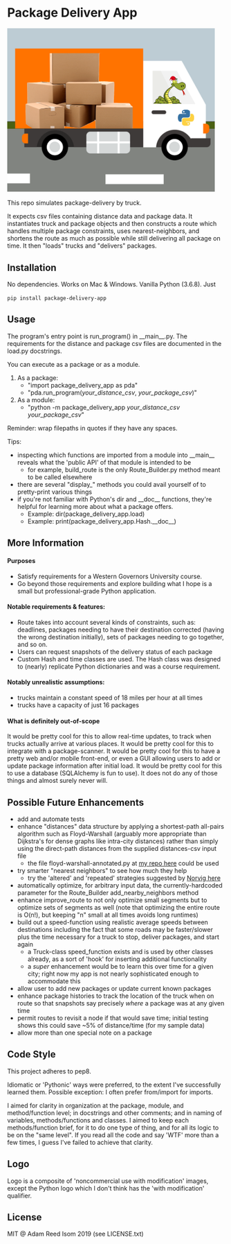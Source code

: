 # Package Delivery App
<img src="package_delivery_app/project_logo.png" alt="app logo" width="480">

This repo simulates package-delivery by truck. 

It expects csv files containing distance data and package data. It instantiates truck and package objects and then constructs a route which handles multiple package constraints, uses nearest-neighbors, and shortens the route as much as possible while still delivering all package on time. It then "loads" trucks and "delivers" packages.

## Installation
No dependencies. Works on Mac & Windows. Vanilla Python (3.6.8). Just

`pip install package-delivery-app`

## Usage
The program's entry point is run_program() in \_\_main\_\_.py. The requirements for the distance and package csv files are documented in the load.py docstrings.

You can execute as a package or as a module. 
1. As a package:
   - "import package_delivery_app as pda"
   - "pda.run_program(_your_distance_csv_, _your_package_csv_)"
2. As a module: 
   - "python -m package_delivery_app _your_distance_csv_ _your_package_csv_"

Reminder: wrap filepaths in quotes if they have any spaces.

Tips: 
 - inspecting which functions are imported from a module into \_\_main\_\_ reveals what the 'public API' of that module is intended to be 
    - for example, build_route is the only Route_Builder.py method meant to be called elsewhere
  - there are several "display_" methods you could avail yourself of to pretty-print various things
  - if you're not familiar with Python's dir and \_\_doc\_\_ functions, they're helpful for learning more about what a package offers. 
    - Example: dir(package_delivery_app.load)
    - Example: print(package_delivery_app.Hash.\_\_doc\_\_)

## More Information
#### Purposes
 - Satisfy requirements for a Western Governors University course.
 - Go beyond those requirements and explore building what I hope is a small but professional-grade Python application.

#### Notable requirements & features:
- Route takes into account several kinds of constraints, such as: deadlines, packages needing to have their destination corrected (having the wrong destination initially), sets of packages needing to go together, and so on.
- Users can request snapshots of the delivery status of each package
- Custom Hash and time classes are used. The Hash class was designed to (nearly) replicate Python dictionaries and was a course requirement.

#### Notably unrealistic assumptions:
- trucks maintain a constant speed of 18 miles per hour at all times
- trucks have a capacity of just 16 packages

#### What is definitely out-of-scope
It would be pretty cool for this to allow real-time updates, to track when trucks actually arrive at various places. It would be pretty cool for this to integrate with a package-scanner. It would be pretty cool for this to have a pretty web and/or mobile front-end, or even a GUI allowing users to add or update package information after initial load. It would be pretty cool for this to use a database (SQLAlchemy is fun to use). It does not do any of those things and almost surely never will.

## Possible Future Enhancements
- add and automate tests
- enhance "distances" data structure by applying a shortest-path all-pairs algorithm such as Floyd-Warshall (arguably more appropriate than Dijkstra's for dense graphs like intra-city distances) rather than simply using the direct-path distances from the supplied distances-csv input file
  - the file floyd-warshall-annotated.py at [my repo here](https://github.com/adamisom/python-odds-and-ends) could be used
- try smarter "nearest neighbors" to see how much they help 
  - try the 'altered' and 'repeated' strategies suggested by [Norvig here](https://nbviewer.jupyter.org/url/norvig.com/ipython/TSP.ipynb)
- automatically optimize, for arbitrary input data, the currently-hardcoded parameter for the Route_Builder add_nearby_neighbors method 
- enhance improve_route to not only optimize small segments but to optimize sets of segments as well (note that optimizing the entire route is O(n!), but keeping "n" small at all times avoids long runtimes)
- build out a speed-function using realistic average speeds between destinations including the fact that some roads may be faster/slower plus the time necessary for a truck to stop, deliver packages, and start again
  - a Truck-class speed_function exists and is used by other classes already, as a sort of 'hook' for inserting additional functionality
  - a _super_ enhancement would be to learn this over time for a given city; right now my app is not nearly sophisticated enough to accommodate this
- allow user to add new packages or update current known packages
- enhance package histories to track the location of the truck when on route so that snapshots say precisely _where_ a package was at any given time
- permit routes to revisit a node if that would save time; initial testing shows this could save ~5% of distance/time (for my sample data)
- allow more than one special note on a package

## Code Style
This project adheres to pep8.

Idiomatic or 'Pythonic' ways were preferred, to the extent I've successfully learned them. Possible exception: I often prefer from/import for imports.

I aimed for clarity in organization at the package, module, and method/function level; in docstrings and other comments; and in naming of variables, methods/functions and classes. I aimed to keep each methods/function brief, for it to do one type of thing, and for all its logic to be on the "same level". If you read all the code and say 'WTF' more than a few times, I guess I've failed to achieve that clarity.

## Logo
Logo is a composite of 'noncommercial use with modification' images, except the Python logo which I don't think has the 'with modification' qualifier.

## License
MIT @ Adam Reed Isom 2019 (see LICENSE.txt)